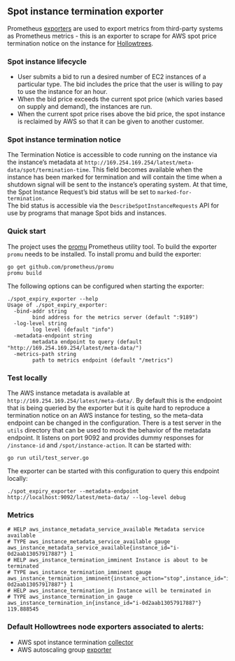 ## Spot instance termination exporter

Prometheus [exporters](https://prometheus.io/docs/instrumenting/writing_exporters) are used to export metrics from third-party systems as Prometheus metrics - this is an exporter to scrape for AWS spot price termination notice on the instance for [Hollowtrees](https://github.com/banzaicloud/hollowtrees).

### Spot instance lifecycle

* User submits a bid to run a desired number of EC2 instances of a particular type. The bid includes the price that the user is willing to pay to use the instance for an hour.
* When the bid price exceeds the current spot price (which varies based on supply and demand), the instances are run.
* When the current spot price rises above the bid price, the spot instance is reclaimed by AWS so that it can be given to another customer.

### Spot instance termination notice

The Termination Notice is accessible to code running on the instance via the instance’s metadata at `http://169.254.169.254/latest/meta-data/spot/termination-time`. This field becomes available when the instance has been marked for termination and will contain the time when a shutdown signal will be sent to the instance’s operating system. 
At that time, the Spot Instance Request’s bid status will be set to `marked-for-termination.`  
The bid status is accessible via the `DescribeSpotInstanceRequests` API for use by programs that manage Spot bids and instances.

### Quick start

The project uses the [promu](https://github.com/prometheus/promu) Prometheus utility tool. To build the exporter `promu` needs to be installed. To install promu and build the exporter:

```
go get github.com/prometheus/promu
promu build
```

The following options can be configured when starting the exporter:

```
./spot_expiry_exporter --help
Usage of ./spot_expiry_exporter:
  -bind-addr string
        bind address for the metrics server (default ":9189")
  -log-level string
        log level (default "info")
  -metadata-endpoint string
        metadata endpoint to query (default "http://169.254.169.254/latest/meta-data/")
  -metrics-path string
        path to metrics endpoint (default "/metrics")

```

### Test locally

The AWS instance metadata is available at `http://169.254.169.254/latest/meta-data/`. By default this is the endpoint that is being queried by the exporter but it is quite hard to reproduce a termination notice on an AWS instance for testing, so the meta-data endpoint can be changed in the configuration.
There is a test server in the `utils` directory that can be used to mock the behavior of the metadata endpoint. It listens on port 9092 and provides dummy responses for `/instance-id` and `/spot/instance-action`. It can be started with:
```
go run util/test_server.go
```
The exporter can be started with this configuration to query this endpoint locally:
```
./spot_expiry_exporter --metadata-endpoint http://localhost:9092/latest/meta-data/ --log-level debug
```

### Metrics

```
# HELP aws_instance_metadata_service_available Metadata service available
# TYPE aws_instance_metadata_service_available gauge
aws_instance_metadata_service_available{instance_id="i-0d2aab13057917887"} 1
# HELP aws_instance_termination_imminent Instance is about to be terminated
# TYPE aws_instance_termination_imminent gauge
aws_instance_termination_imminent{instance_action="stop",instance_id="i-0d2aab13057917887"} 1
# HELP aws_instance_termination_in Instance will be terminated in
# TYPE aws_instance_termination_in gauge
aws_instance_termination_in{instance_id="i-0d2aab13057917887"} 119.888545
```

### Default Hollowtrees node exporters associated to alerts:

* AWS spot instance termination [collector](https://github.com/banzaicloud/spot-termination-collector)
* AWS autoscaling group [exporter](https://github.com/banzaicloud/aws-autoscaling-exporter)
